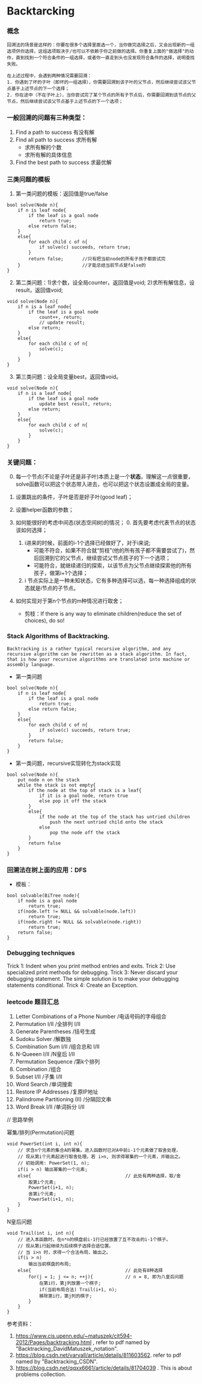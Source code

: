 # Backtarcking

### 概念
	回溯法的场景是这样的：你要在很多个选择里面选一个，当你做完选择之后，又会出现新的一组选项供你选择，这组选项取决于/也可以不依赖于你之前做的选择。你重复上面的"做选择"的动作，直到找到一个符合条件的一组选择，或者你一直走到头也没发现符合条件的选择，说明查找失败。
	
	在上述过程中，会遇到两种情况需要回溯：
	1. 你遇到了坏的子叶（即坏的一组选择），你需要回溯到该子叶的父节点，然后继续尝试该父节点基于上述节点的下一个选择；
	2. 你在途中（不在子叶上），当你尝试完了某个节点的所有子节点后，你需要回溯到该节点的父节点，然后继续尝试该父节点基于上述节点的下一个选项；

### 一般回溯的问题有三种类型：
1. Find a path to success 有没有解
2. Find all path to success 求所有解
	* 求所有解的个数
	* 求所有解的具体信息
3. Find the best path to success 求最优解

### 三类问题的模板

1. 第一类问题的模板：返回值是true/false

```
bool solve(Node n){
	if n is leaf node{
		if the leaf is a goal node
			return true;
		else return false;
	}
	else{
		for each child c of n{
			if solve(c) succeeds, return true;
		}
		return false;		//只有把当前node的所有子孩子都尝试完
	}						//才能总结当前节点是false的
}
```

2. 第二类问题：1)求个数，设全局counter，返回值是void; 2)求所有解信息，设result，返回值void;

```
void solve(Node n){
	if n is a leaf node{
		if the leaf is a goal node
			count++, return;
			// update result;
		else return;
	}
	else{
		for each child c of n{
			solve(c);
		}
	}
}
```

3. 第三类问题：设全局变量best，返回值void。

```
void solve(Node n){
	if n is a leaf node{
		if the leaf is a goal node
			update best result, return;
		else return;
	}
	else{
		for each child c of n{
			solve(c);
		}
	}
}
```

### 关键问题：

0. 每一个节点(不论是子叶还是非子叶)本质上是一个**状态**，理解这一点很重要，solve函数可以把这个状态带入进去，也可以把这个状态设置成全局的变量。
1. 设置跳出的条件，子叶是否是好子叶(good leaf)；
2. 设置helper函数的参数；

3. 如何能很好的考虑中间态(状态空间树)的情况；
	0. 首先要考虑代表节点的状态该如何选择；
	1. i进来的时候，前面的i-1个选择已经做好了，对于i来说;
		* 可能不符合，如果不符合就“剪枝”(他的所有孩子都不需要尝试了)，然后回溯到它的父节点，继续尝试父节点孩子的下一个选项；
		* 可能符合，就继续递归的探索，以该节点为父节点继续探索他的所有孩子，做第i+1个选择；
	2. i 节点实际上是一种未知状态，它有多种选择可以选，每一种选择组成的状态就是i节点的子节点。

4. 如何实现对于第n个节点的m种情况进行取舍；
	* 剪枝：If there is any way to eliminate children(reduce the set of choices), do so!


### Stack Algorithms of Backtracking.
	Backtracking is a rather typical recursive algorithm, and any recursive algorithm can be rewritten as a stack algorithm. In fact, that is how your recursive algorithms are translated into machine or assembly language. 

* 第一类问题

```
bool solve(Node n){
	if n is leaf node{
		if the leaf is a goal node
			return true;
		else return false;
	}
	else{
		for each child c of n{
			if solve(c) succeeds, return true;
		}
		return false;
	}
}
```

* 第一类问题，recursive实现转化为stack实现

```
bool solve(Node n){
	put node n on the stack
	while the stack is not empty{
		if the node at the top of stack is a leaf{
			if it is a goal node, return true
			else pop it off the stack
		}
		else{
			if the node at the top of the stack has untried children
				push the next untried child onto the stack
			else 
				pop the node off the stack
		}
		return false
	}
}
```

### 回溯法在树上面的应用：DFS
* 模板：
```
bool solvable(BiTree node){
	if node is a goal node
		return true;
	if(node.left != NULL && solvable(node.left))
		return true;
	if(node.right != NULL && solvable(node.right))
		return true;
	return false;
}
```

### Debugging techniques
Trick 1: Indent when you print method entries and exits.
Trick 2: Use specialized print methods for debugging.
Trick 3: Never discard your debugging statement. The simple solution is to make your debugging statements conditional. 
Trick 4: Create an Exception.


### leetcode 题目汇总

1. Letter Combinations of a Phone Number	/电话号码的字母组合
2. Permutation I/II							/全排列 I/II
3. Generate Parentheses						/括号生成
4. Sudoku Solver							/解数独
5. Combination Sum I/II						/组合总和 I/II
6. N-Queeen	I/II							/N皇后 I/II
7. Permutation Sequence						/第k个排列
8. Combination								/组合
9. Subset I/II								/子集 I/II
10. Word Search								/单词搜索
11. Restore IP Addresses					/复原IP地址
12. Palindrome Partitioning (II)			/分隔回文串
13. Word Break I/II							/单词拆分 I/II




// 思路举例

幂集/排列(Permutation)问题
```
void PowerSet(int i, int n){
	// 求含n个元素的集合A的幂集。进入函数时已对A中前i-1个元素做了取舍处理，
	// 现从第i个元素起进行取舍处理。若 i>n, 则求得幂集的一个元素，并输出之。
	// 初始调用: PowerSet(1, n);
	if(i > n) 输出幂集的一个元素;
	else{									// 此处有两种选择，取/舍
		取第i个元素;
		PowerSet(i+1, n);
		舍第i个元素;
		PowerSet(i+1, n);
	}
}

```


N皇后问题
```
void Trail(int i, int n){
	// 进入本函数时，在n*n的棋盘前i-1行已经放置了互不攻击的i-1个棋子。
	// 现从第i行起继续为后续棋子选择合适位置。
	// 当 i>n 时，求得一个合法布局，输出之。
	if(i > n) 
		输出当前棋盘的布局;
	else{									// 此处有8种选择
		for(j = 1; j <= n; ++j){			// n = 8, 即为八皇后问题
			在第i行，第j列放置一个棋子;
			if(当前布局合法) Trail(i+1, n);
			移除第i行，第j列的棋子;
		}
	}
}

```

参考资料：
1. https://www.cis.upenn.edu/~matuszek/cit594-2012/Pages/backtracking.html , refer to pdf named by "Backtracking_DavidMatuszek_notation". 
2. https://blog.csdn.net/varyall/article/details/811603562. refer to pdf named by "Backtracking_CSDN". 
3. https://blog.csdn.net/qqxx6661/article/details/81704039 . This is about problems collection. 

